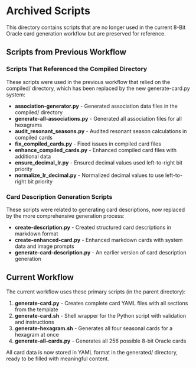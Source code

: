 # Archived Scripts

This directory contains scripts that are no longer used in the current 8-Bit Oracle card generation workflow but are preserved for reference.

## Scripts from Previous Workflow

### Scripts That Referenced the Compiled Directory
These scripts were used in the previous workflow that relied on the compiled/ directory, which has been replaced by the new generate-card.py system:

- **association-generator.py** - Generated association data files in the compiled/ directory
- **generate-all-associations.py** - Generated all association files for all hexagrams
- **audit_resonant_seasons.py** - Audited resonant season calculations in compiled cards
- **fix_compiled_cards.py** - Fixed issues in compiled card files
- **enhance_compiled_cards.py** - Enhanced compiled card files with additional data
- **ensure_decimal_lr.py** - Ensured decimal values used left-to-right bit priority
- **normalize_lr_decimal.py** - Normalized decimal values to use left-to-right bit priority

### Card Description Generation Scripts
These scripts were related to generating card descriptions, now replaced by the more comprehensive generation process:

- **create-description.py** - Created structured card descriptions in markdown format
- **create-enhanced-card.py** - Enhanced markdown cards with system data and image prompts
- **generate-card-description.py** - An earlier version of card description generation

## Current Workflow

The current workflow uses these primary scripts (in the parent directory):

1. **generate-card.py** - Creates complete card YAML files with all sections from the template
2. **generate-card.sh** - Shell wrapper for the Python script with validation and instructions
3. **generate-hexagram.sh** - Generates all four seasonal cards for a hexagram at once
4. **generate-all-cards.py** - Generates all 256 possible 8-bit Oracle cards

All card data is now stored in YAML format in the generated/ directory, ready to be filled with meaningful content.